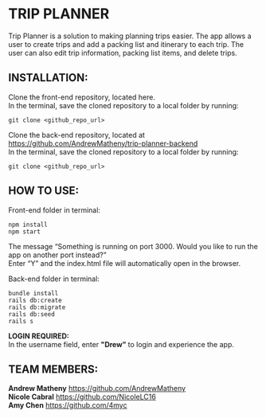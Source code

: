 # TRIP PLANNER

Trip Planner is a solution to making planning trips easier. The app allows a user to create trips and add a packing list and itinerary to each trip. The user can also edit trip information, packing list items, and delete trips.  


## INSTALLATION:  
Clone the front-end repository, located here.  
In the terminal, save the cloned repository to a local folder by running:   
```
git clone <github_repo_url>    
```
Clone the back-end repository, located at https://github.com/AndrewMatheny/trip-planner-backend  
In the terminal, save the cloned repository to a local folder by running:   
```
git clone <github_repo_url>  
```


## HOW TO USE:  
Front-end folder in terminal:  
```
npm install  
npm start 
```
The message “Something is running on port 3000. Would you like to run the app on another port instead?”  
Enter “Y” and the index.html file will automatically open in the browser.  

Back-end folder in terminal:   
```
bundle install 
rails db:create
rails db:migrate
rails db:seed
rails s
```

**LOGIN REQUIRED:**  
In the username field, enter **"Drew”** to login and experience the app.


## TEAM MEMBERS:  
**Andrew Matheny** https://github.com/AndrewMatheny     
**Nicole Cabral** https://github.com/NicoleLC16  
**Amy Chen** https://github.com/4myc  
